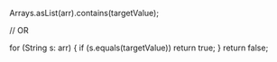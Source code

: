 Arrays.asList(arr).contains(targetValue);

// OR

for (String s: arr) {
    if (s.equals(targetValue)) return true;
}
return false;
